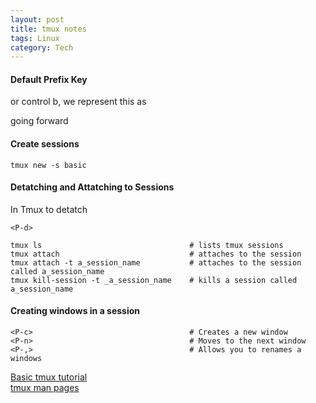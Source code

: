 ```yaml
---
layout: post
title: tmux notes
tags: Linux 
category: Tech
---
```


#### Default Prefix Key

<C-b> or control b, we represent this as <P> going forward

#### Create sessions

~~~
tmux new -s basic
~~~

#### Detatching and Attatching to Sessions

In Tmux to detatch

~~~
<P-d> 
~~~

~~~
tmux ls                                 # lists tmux sessions
tmux attach                             # attaches to the session
tmux attach -t a_session_name           # attaches to the session called a_session_name
tmux kill-session -t _a_session_name    # kills a session called a_session_name
~~~

#### Creating windows in a session

~~~
<P-c>                                   # Creates a new window
<P-n>                                   # Moves to the next window
<P-,>                                   # Allows you to renames a windows
~~~

[Basic tmux tutorial](https://www.youtube.com/watch?v=BHhA_ZKjyxo)  
[tmux man pages](http://man.openbsd.org/cgi-bin/man.cgi/OpenBSD-current/man1/tmux)  
